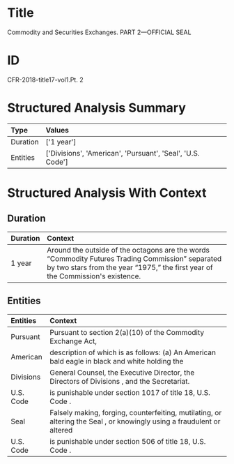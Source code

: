 # Title

 Commodity and Securities Exchanges. PART 2—OFFICIAL SEAL


# ID

 CFR-2018-title17-vol1.Pt. 2


# Structured Analysis Summary

| Type     | Values                                                     |
|:---------|:-----------------------------------------------------------|
| Duration | ['1 year']                                                 |
| Entities | ['Divisions', 'American', 'Pursuant', 'Seal', 'U.S. Code'] |


# Structured Analysis With Context

 


## Duration

| Duration   | Context                                                                                                                                                                                                    |
|:-----------|:-----------------------------------------------------------------------------------------------------------------------------------------------------------------------------------------------------------|
| 1 year     | Around the outside of the octagons are the words &#8220;Commodity Futures Trading Commission&#8221; separated by two stars from the year &#8220;1975,&#8221; the first year of the Commission's existence. |


## Entities

| Entities   | Context                                                                                                                |
|:-----------|:-----------------------------------------------------------------------------------------------------------------------|
| Pursuant   | Pursuant to section 2(a)(10) of the Commodity Exchange Act,                                                            |
| American   | description of which is as follows: (a) An American bald eagle in black and white holding the                          |
| Divisions  | General Counsel, the Executive Director, the Directors of Divisions , and the Secretariat.                             |
| U.S. Code  | is punishable under section 1017 of title 18, U.S. Code .                                                              |
| Seal       | Falsely making, forging, counterfeiting, mutilating, or altering the Seal , or knowingly using a fraudulent or altered |
| U.S. Code  | is punishable under section 506 of title 18, U.S. Code .                                                               |


